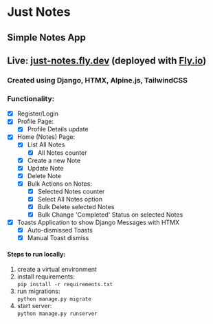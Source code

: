 # Just Notes

## Simple Notes App

## Live: [just-notes.fly.dev](https://just-notes.fly.dev/) (deployed with [Fly.io](https//:fly.io))

### Created using Django, HTMX, Alpine.js, TailwindCSS

### Functionality:

- [x] Register/Login
- [x] Profile Page:
    - [x] Profile Details update
- [x] Home (Notes) Page:
    - [x] List All Notes
        - [x] All Notes counter
    - [x] Create a new Note
    - [x] Update Note
    - [x] Delete Note
    - [x] Bulk Actions on Notes:
        - [x] Selected Notes counter
        - [x] Select All Notes option
        - [x] Bulk Delete selected Notes
        - [x] Bulk Change 'Completed' Status on selected Notes
- [x] Toasts Application to show Django Messages with HTMX
    - [x] Auto-dismissed Toasts
    - [x] Manual Toast dismiss

#### Steps to run locally:
1. create a virtual environment
2. install requirements:  
    ```pip install -r requirements.txt```
3. run migrations:  
    ```python manage.py migrate```
4. start server:  
    ```python manage.py runserver```
